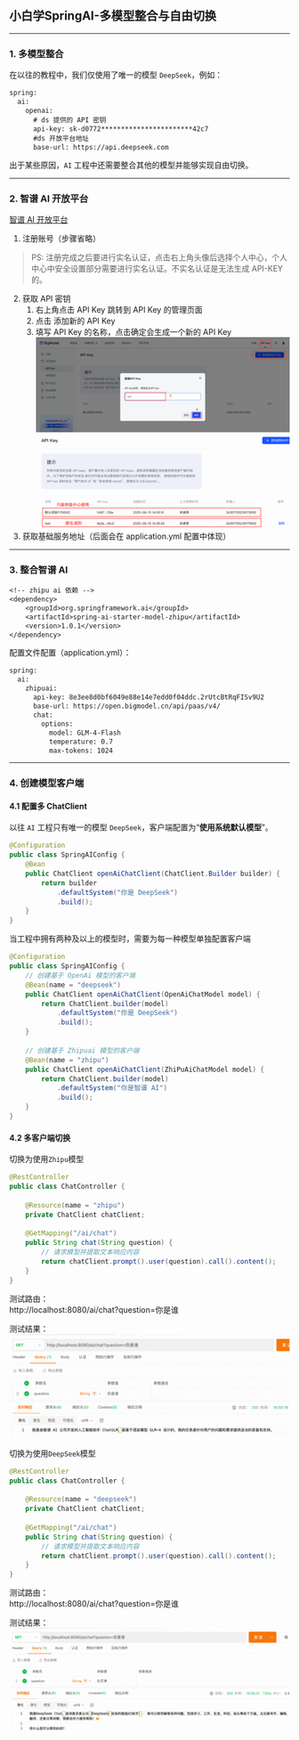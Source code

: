 ## 小白学SpringAI-多模型整合与自由切换

---

### 1. 多模型整合

在以往的教程中，我们仅使用了唯一的模型 `DeepSeek`，例如：

```
spring:
  ai:
    openai:
      # ds 提供的 API 密钥
      api-key: sk-d0772***********************42c7
      #ds 开放平台地址
      base-url: https://api.deepseek.com
```

出于某些原因，`AI` 工程中还需要整合其他的模型并能够实现自由切换。

---

### 2. 智谱 AI 开放平台
[智谱 AI 开放平台](https://bigmodel.cn/)

1. 注册账号（步骤省略）
> PS: 注册完成之后要进行实名认证，点击右上角头像后选择个人中心，个人中心中安全设置部分需要进行实名认证。不实名认证是无法生成 API-KEY 的。
2. 获取 API 密钥
   1. 右上角点击 API Key 跳转到 API Key 的管理页面
   2. 点击 添加新的 API Key
   3. 填写 API Key 的名称，点击确定会生成一个新的 API Key
![生成智谱AI新的API Key](images/12/gen-zhipu-api-key.png)
![API Keys](images/12/zhipu-api-keys.png)
3. 获取基础服务地址（后面会在 application.yml 配置中体现）

--- 

### 3. 整合智谱 AI

```
<!-- zhipu ai 依赖 -->
<dependency>
    <groupId>org.springframework.ai</groupId>
    <artifactId>spring-ai-starter-model-zhipu</artifactId>
    <version>1.0.1</version>
</dependency>
```

配置文件配置（application.yml）：

```
spring:
  ai:
    zhipuai:
      api-key: 8e3ee8d0bf6049e88e14e7edd0f04ddc.2rUtcBtRqFISv9U2
      base-url: https://open.bigmodel.cn/api/paas/v4/
      chat:
        options:
          model: GLM-4-Flash
          temperature: 0.7
          max-tokens: 1024
```

---

### 4. 创建模型客户端

#### 4.1 配置多 ChatClient

以往 `AI` 工程只有唯一的模型 `DeepSeek`，客户端配置为“**使用系统默认模型**”。

```java
@Configuration
public class SpringAIConfig {
    @Bean
    public ChatClient openAiChatClient(ChatClient.Builder builder) {
        return builder
            .defaultSystem("你是 DeepSeek")
            .build();
    }
}
```

当工程中拥有两种及以上的模型时，需要为每一种模型单独配置客户端

```java
@Configuration
public class SpringAIConfig {
    // 创建基于 OpenAi 模型的客户端
    @Bean(name = "deepseek")
    public ChatClient openAiChatClient(OpenAiChatModel model) {
        return ChatClient.builder(model)
            .defaultSystem("你是 DeepSeek")
            .build();
    }

    // 创建基于 Zhipuai 模型的客户端
    @Bean(name = "zhipu")
    public ChatClient openAiChatClient(ZhiPuAiChatModel model) {
        return ChatClient.builder(model)
            .defaultSystem("你是智谱 AI")
            .build();
    }
}
```

#### 4.2 多客户端切换

切换为使用`Zhipu`模型

```java
@RestController
public class ChatController {

    @Resource(name = "zhipu")
    private ChatClient chatClient;

    @GetMapping("/ai/chat")
    public String chat(String question) {
        // 请求模型并提取文本响应内容
        return chatClient.prompt().user(question).call().content();
    }
}
```

测试路由：<br/>
http://localhost:8080/ai/chat?question=你是谁

测试结果：
![智谱 AI 结果](images/12/zhipu-ai-result.png)

切换为使用`DeepSeek`模型

```java
@RestController
public class ChatController {

    @Resource(name = "deepseek")
    private ChatClient chatClient;

    @GetMapping("/ai/chat")
    public String chat(String question) {
        // 请求模型并提取文本响应内容
        return chatClient.prompt().user(question).call().content();
    }
}
```

测试路由：<br/>
http://localhost:8080/ai/chat?question=你是谁

测试结果：
![DeepSeek AI结果](images/12/ds-ai-result.png)

